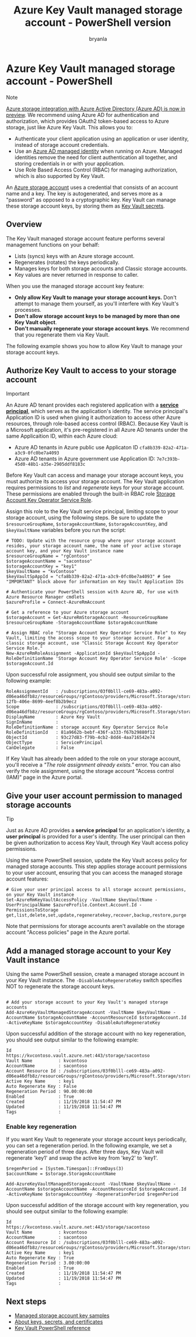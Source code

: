 ﻿---
title: Azure Key Vault managed storage account - PowerShell version
description: The managed storage account feature provides a seemless integration, between Azure Key Vault and an Azure storage account.
ms.topic: conceptual
ms.service: key-vault
author: bryanla
ms.author: bryanla
manager: mbaldwin
ms.date: 11/28/2018
---
# Azure Key Vault managed storage account - PowerShell

> [!NOTE]
> [Azure storage integration with Azure Active Directory (Azure AD) is now in preview](https://docs.microsoft.com/azure/storage/common/storage-auth-aad). We recommend using Azure AD for authentication and authorization, which provides OAuth2 token-based access to Azure storage, just like Azure Key Vault. This allows you to:
> - Authenticate your client application using an application or user identity, instead of storage account credentials. 
> - Use an [Azure AD managed identity](/azure/active-directory/managed-identities-azure-resources/) when running on Azure. Managed identities remove the need for client authentication all together, and storing credentials in or with your application.
> - Use Role Based Access Control (RBAC) for managing authorization, which is also supported by Key Vault.

An [Azure storage account](/azure/storage/storage-create-storage-account) uses a credential that consists of an account name and a key. The key is autogenerated, and serves more as a "password" as opposed to a cryptographic key. Key Vault can manage these storage account keys, by storing them as [Key Vault secrets](/azure/key-vault/about-keys-secrets-and-certificates#key-vault-secrets). 

## Overview

The Key Vault managed storage account feature performs several management functions on your behalf:

- Lists (syncs) keys with an Azure storage account.
- Regenerates (rotates) the keys periodically.
- Manages keys for both storage accounts and Classic storage accounts.
- Key values are never returned in response to caller.

When you use the managed storage account key feature:

- **Only allow Key Vault to manage your storage account keys.** Don't attempt to manage them yourself, as you'll interfere with Key Vault's processes.
- **Don't allow storage account keys to be managed by more than one Key Vault object**.
- **Don't manually regenerate your storage account keys**. We recommend that you regenerate them via Key Vault.

The following example shows you how to allow Key Vault to manage your storage account keys.

## Authorize Key Vault to access to your storage account

> [!IMPORTANT]
> An Azure AD tenant provides each registered application with a **[service principal](/azure/active-directory/develop/developer-glossary#service-principal-object)**, which serves as the application's identity. The service principal's Application ID is used when giving it authorization to access other Azure resources, through role-based access control (RBAC). Because Key Vault is a Microsoft application, it's pre-registered in all Azure AD tenants under the same Applicaition ID, within each Azure cloud:
> - Azure AD tenants in Azure public use Applicaton ID `cfa8b339-82a2-471a-a3c9-0fc0be7a4093`
> - Azure AD tenants in Azure government use Application ID: `7e7c393b-45d0-48b1-a35e-2905ddf8183c`

Before Key Vault can access and manage your storage account keys, you must authorize its access your storage account. The Key Vault application requires permissions to *list* and *regenerate* keys for your storage account. These permissions are enabled through the built-in RBAC role [Storage Account Key Operator Service Role](/azure/role-based-access-control/built-in-roles#storage-account-key-operator-service-role). 

Assign this role to the Key Vault service principal, limiting scope to your storage account, using the following steps. Be sure to update the `$resourceGroupName`, `$storageAccountName`, `$storageAccountKey`, and `$keyVaultName` variables before you run the script:

```azurepowershell-interactive
# TODO: Update with the resource group where your storage account resides, your storage account name, the name of your active storage account key, and your Key Vault instance name
$resourceGroupName = "rgContoso"
$storageAccountName = "sacontoso"
$storageAccountKey = "key1"
$keyVaultName = "kvContoso"
$keyVaultSpAppId = "cfa8b339-82a2-471a-a3c9-0fc0be7a4093" # See "IMPORTANT" block above for information on Key Vault Application IDs

# Authenticate your PowerShell session with Azure AD, for use with Azure Resource Manager cmdlets
$azureProfile = Connect-AzureRmAccount

# Get a reference to your Azure storage account
$storageAccount = Get-AzureRmStorageAccount -ResourceGroupName $resourceGroupName -StorageAccountName $storageAccountName

# Assign RBAC role "Storage Account Key Operator Service Role" to Key Vault, limiting the access scope to your storage account. For a classic storage account, use "Classic Storage Account Key Operator Service Role." 
New-AzureRmRoleAssignment -ApplicationId $keyVaultSpAppId -RoleDefinitionName 'Storage Account Key Operator Service Role' -Scope $storageAccount.Id
```

Upon successful role assignment, you should see output similar to the following example:

```console
RoleAssignmentId   : /subscriptions/03f0blll-ce69-483a-a092-d06ea46dfb8z/resourceGroups/rgContoso/providers/Microsoft.Storage/storageAccounts/sacontoso/providers/Microsoft.Authorization/roleAssignments/189cblll-12fb-406e-8699-4eef8b2b9ecz
Scope              : /subscriptions/03f0blll-ce69-483a-a092-d06ea46dfb8z/resourceGroups/rgContoso/providers/Microsoft.Storage/storageAccounts/sacontoso
DisplayName        : Azure Key Vault
SignInName         :
RoleDefinitionName : storage account Key Operator Service Role
RoleDefinitionId   : 81a9662b-bebf-436f-a333-f67b29880f12
ObjectId           : 93c27d83-f79b-4cb2-8dd4-4aa716542e74
ObjectType         : ServicePrincipal
CanDelegate        : False
```

If Key Vault has already been added to the role on your storage account, you'll receive a *"The role assignment already exists."* error. You can also verify the role assignment, using the storage account "Access control (IAM)" page in the Azure portal.  

## Give your user account permission to managed storage accounts

>[!TIP] 
> Just as Azure AD provides a **service principal** for an application's identity, a **user principal** is provided for a user's identity. The user principal can then be given authorization to access Key Vault, through Key Vault access policy permissions.

Using the same PowerShell session, update the Key Vault access policy for managed storage accounts. This step applies storage account permissions to your user account, ensuring that you can access the managed storage account features: 

```azurepowershell-interactive
# Give your user principal access to all storage account permissions, on your Key Vault instance
Set-AzureRmKeyVaultAccessPolicy -VaultName $keyVaultName -UserPrincipalName $azureProfile.Context.Account.Id -PermissionsToStorage get,list,delete,set,update,regeneratekey,recover,backup,restore,purge
```

Note that permissions for storage accounts aren't available on the storage account "Access policies" page in the Azure portal.

## Add a managed storage account to your Key Vault instance

Using the same PowerShell session, create a managed storage account in your Key Vault instance. The  `-DisableAutoRegenerateKey` switch specifies NOT to regenerate the storage account keys.

```azurepowershell-interactive

# Add your storage account to your Key Vault's managed storage accounts
Add-AzureKeyVaultManagedStorageAccount -VaultName $keyVaultName -AccountName $storageAccountName -AccountResourceId $storageAccount.Id -ActiveKeyName $storageAccountKey -DisableAutoRegenerateKey
```

Upon successful addition of the storage account with no key regeneration, you should see output similar to the following example:

```console
Id                  : https://kvcontoso.vault.azure.net:443/storage/sacontoso
Vault Name          : kvcontoso
AccountName         : sacontoso
Account Resource Id : /subscriptions/03f0blll-ce69-483a-a092-d06ea46dfb8z/resourceGroups/rgContoso/providers/Microsoft.Storage/storageAccounts/sacontoso
Active Key Name     : key1
Auto Regenerate Key : False
Regeneration Period : 90.00:00:00
Enabled             : True
Created             : 11/19/2018 11:54:47 PM
Updated             : 11/19/2018 11:54:47 PM
Tags                : 
```

### Enable key regeneration

If you want Key Vault to regenerate your storage account keys periodically, you can set a regeneration period. In the following example, we set a regeneration period of three days. After three days, Key Vault will regenerate 'key1' and swap the active key from 'key2' to 'key1'.

```azurepowershell-interactive
$regenPeriod = [System.Timespan]::FromDays(3)
$accountName = $storage.StorageAccountName

Add-AzureKeyVaultManagedStorageAccount -VaultName $keyVaultName -AccountName $storageAccountName -AccountResourceId $storageAccount.Id -ActiveKeyName $storageAccountKey -RegenerationPeriod $regenPeriod
```

Upon successful addition of the storage account with key regeneration, you should see output similar to the following example:

```console
Id                  : https://kvcontoso.vault.azure.net:443/storage/sacontoso
Vault Name          : kvcontoso
AccountName         : sacontoso
Account Resource Id : /subscriptions/03f0blll-ce69-483a-a092-d06ea46dfb8z/resourceGroups/rgContoso/providers/Microsoft.Storage/storageAccounts/sacontoso
Active Key Name     : key1
Auto Regenerate Key : True
Regeneration Period : 3.00:00:00
Enabled             : True
Created             : 11/19/2018 11:54:47 PM
Updated             : 11/19/2018 11:54:47 PM
Tags                : 
```

## Next steps

- [Managed storage account key samples](https://github.com/Azure-Samples?utf8=%E2%9C%93&q=key+vault+storage&type=&language=)
- [About keys, secrets, and certificates](about-keys-secrets-and-certificates.md)
- [Key Vault PowerShell reference](/powershell/module/azurerm.keyvault/)
